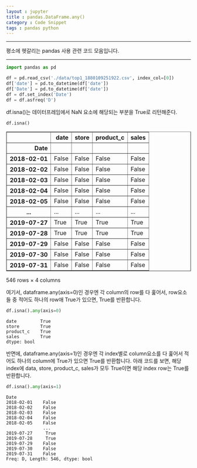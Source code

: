 ```yaml
---
layout : jupyter
title : pandas.DataFrame.any() 
category : Code Snippet
tags : pandas python
---
```

---

평소에 헷갈리는 pandas 사용 관련 코드 모음입니다.

---

```python
import pandas as pd
```


```python
df = pd.read_csv('./data/top1_1880109251922.csv', index_col=[0])
df['date'] = pd.to_datetime(df['date'])
df['Date'] = pd.to_datetime(df['date'])
df = df.set_index('Date')
df = df.asfreq('D')
```

df.isna()는 데이터프레임에서 NaN 요소에 해당되는 부분을 True로 리턴해준다.


```python
df.isna()
```




<div>
<style scoped>
    .dataframe tbody tr th:only-of-type {
        vertical-align: middle;
    }

    .dataframe tbody tr th {
        vertical-align: top;
    }

    .dataframe thead th {
        text-align: right;
    }
</style>
<table border="1" class="dataframe">
  <thead>
    <tr style="text-align: right;">
      <th></th>
      <th>date</th>
      <th>store</th>
      <th>product_c</th>
      <th>sales</th>
    </tr>
    <tr>
      <th>Date</th>
      <th></th>
      <th></th>
      <th></th>
      <th></th>
    </tr>
  </thead>
  <tbody>
    <tr>
      <th>2018-02-01</th>
      <td>False</td>
      <td>False</td>
      <td>False</td>
      <td>False</td>
    </tr>
    <tr>
      <th>2018-02-02</th>
      <td>False</td>
      <td>False</td>
      <td>False</td>
      <td>False</td>
    </tr>
    <tr>
      <th>2018-02-03</th>
      <td>False</td>
      <td>False</td>
      <td>False</td>
      <td>False</td>
    </tr>
    <tr>
      <th>2018-02-04</th>
      <td>False</td>
      <td>False</td>
      <td>False</td>
      <td>False</td>
    </tr>
    <tr>
      <th>2018-02-05</th>
      <td>False</td>
      <td>False</td>
      <td>False</td>
      <td>False</td>
    </tr>
    <tr>
      <th>...</th>
      <td>...</td>
      <td>...</td>
      <td>...</td>
      <td>...</td>
    </tr>
    <tr>
      <th>2019-07-27</th>
      <td>True</td>
      <td>True</td>
      <td>True</td>
      <td>True</td>
    </tr>
    <tr>
      <th>2019-07-28</th>
      <td>True</td>
      <td>True</td>
      <td>True</td>
      <td>True</td>
    </tr>
    <tr>
      <th>2019-07-29</th>
      <td>False</td>
      <td>False</td>
      <td>False</td>
      <td>False</td>
    </tr>
    <tr>
      <th>2019-07-30</th>
      <td>False</td>
      <td>False</td>
      <td>False</td>
      <td>False</td>
    </tr>
    <tr>
      <th>2019-07-31</th>
      <td>False</td>
      <td>False</td>
      <td>False</td>
      <td>False</td>
    </tr>
  </tbody>
</table>
<p>546 rows × 4 columns</p>
</div>



여기서, dataframe.any(axis=0)인 경우엔 각 column의 row를 다 훑어서, row요소들 중 적어도 하나의 row애 True가 있으면, True를 반환합니다.


```python
df.isna().any(axis=0)
```




    date         True
    store        True
    product_c    True
    sales        True
    dtype: bool



반면에, dataframe.any(axis=1)인 경우엔 각 index별로 column요소를 다 훑어서 적어도 하나의 column에 True가 있으면 True를 반환합니다.
아래 코드를 보면, 해당 index에 data, store, product_c, sales가 모두 True이면 해당 index row는 True를 반환합니다.


```python
df.isna().any(axis=1)
```




    Date
    2018-02-01    False
    2018-02-02    False
    2018-02-03    False
    2018-02-04    False
    2018-02-05    False
                  ...  
    2019-07-27     True
    2019-07-28     True
    2019-07-29    False
    2019-07-30    False
    2019-07-31    False
    Freq: D, Length: 546, dtype: bool


